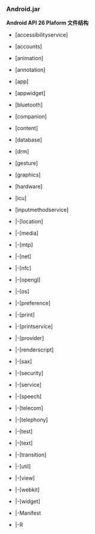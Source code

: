 ### Android.jar

**Android API 26 Plaform 文件结构**

* \[accessibilityservice\]
* \[accounts\]
* \[animation\]
* \[annotation\]
* \[app\]
* \[appwidget\]
* \[bluetooth\]
* \[companion\]
* \[content\]
* \[database\]
* \[drm\]
* \[gesture\]
* \[graphics\]
* \[hardware\]
* \[icu\]

* \[inputmethodservice\]
* \|-\[location\]
* \|-\[media\]
* \|-\[mtp\]
* \|-\[net\]
* \|-\[nfc\]
* \|-\[opengl\]
* \|-\[os\]
* \|-\[preference\]
* \|-\[print\]
* \|-\[printservice\]
* \|-\[provider\]
* \|-\[renderscript\]
* \|-\[sax\]
* \|-\[security\]
* \|-\[service\]
* \|-\[speech\]
* \|-\[telecom\]
* \|-\[telephony\]
* \|-\[test\]
* \|-\[text\]
* \|-\[transition\]
* \|-\[util\]
* \|-\[view\]
* \|-\[webkit\]
* \|-\[widget\]
* \|-Manifest
* \|-R



